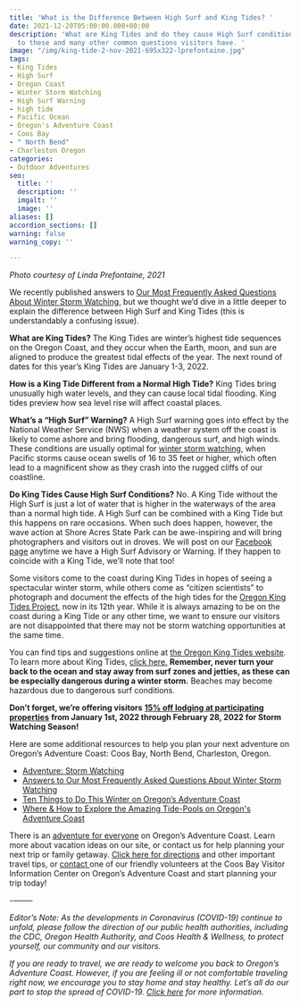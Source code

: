 ```yaml
---
title: 'What is the Difference Between High Surf and King Tides? '
date: 2021-12-20T05:00:00.000+00:00
description: 'What are King Tides and do they cause High Surf conditions? Answers
  to these and many other common questions visitors have. '
image: "/img/king-tide-2-nov-2021-695x322-lprefontaine.jpg"
tags:
- King Tides
- High Surf
- Oregon Coast
- Winter Storm Watching
- High Surf Warning
- high tide
- Pacific Ocean
- Oregon's Adventure Coast
- Coos Bay
- " North Bend"
- Charleston Oregon
categories:
- Outdoor Adventures
seo:
  title: ''
  description: ''
  imgalt: ''
  image: ''
aliases: []
accordion_sections: []
warning: false
warning_copy: ''

---
```

_Photo courtesy of Linda Prefontaine, 2021_

We recently published answers to [Our Most Frequently Asked Questions About Winter Storm Watching](https://www.oregonsadventurecoast.com/blog/answers-to-our-most-frequently-asked-questions-about-winter-storm-watching/), but we thought we’d dive in a little deeper to explain the difference between High Surf and King Tides (this is understandably a confusing issue).

**What are King Tides?** The King Tides are winter’s highest tide sequences on the Oregon Coast, and they occur when the Earth, moon, and sun are aligned to produce the greatest tidal effects of the year. The next round of dates for this year’s King Tides are January 1-3, 2022.

**How is a King Tide Different from a Normal High Tide?** King Tides bring unusually high water levels, and they can cause local tidal flooding. King tides preview how sea level rise will affect coastal places.

**What’s a “High Surf” Warning?** A High Surf warning goes into effect by the National Weather Service (NWS) when a weather system off the coast is likely to come ashore and bring flooding, dangerous surf, and high winds. These conditions are usually optimal for [winter storm watching](https://www.oregonsadventurecoast.com/storm-watching/), when Pacific storms cause ocean swells of 16 to 35 feet or higher, which often lead to a magnificent show as they crash into the rugged cliffs of our coastline.

**Do King Tides Cause High Surf Conditions?** No. A King Tide without the High Surf is just a lot of water that is higher in the waterways of the area than a normal high tide. A High Surf can be combined with a King Tide but this happens on rare occasions. When such does happen, however, the wave action at Shore Acres State Park can be awe-inspiring and will bring photographers and visitors out in droves. We will post on our [Facebook page](https://www.facebook.com/OregonsAdventureCoast) anytime we have a High Surf Advisory or Warning. If they happen to coincide with a King Tide, we’ll note that too!

Some visitors come to the coast during King Tides in hopes of seeing a spectacular winter storm, while others come as “citizen scientists” to photograph and document the effects of the high tides for the [Oregon King Tides Project](https://kcby.com/search?find=Oregon%20King%20Tides%20Project), now in its 12th year. While it is always amazing to be on the coast during a King Tide or any other time, we want to ensure our visitors are not disappointed that there may not be storm watching opportunities at the same time.

You can find tips and suggestions online at [the Oregon King Tides website](https://www.oregonkingtides.net/). To learn more about King Tides, [click here.](https://www.epa.gov/sites/default/files/2014-04/documents/king_tides_factsheet.pdf) **Remember, never turn your back to the ocean and stay away from surf zones and jetties, as these can be especially dangerous during a winter storm.** Beaches may become hazardous due to dangerous surf conditions.

**Don’t forget, we’re offering visitors** [**15% off lodging at participating properties**](https://www.oregonsadventurecoast.com/storm15/) **from January 1st, 2022 through February 28, 2022 for Storm Watching Season!**

Here are some additional resources to help you plan your next adventure on Oregon’s Adventure Coast: Coos Bay, North Bend, Charleston, Oregon.

* [Adventure: Storm Watching](https://www.oregonsadventurecoast.com/storm-watching/)
* [Answers to Our Most Frequently Asked Questions About Winter Storm Watching](https://www.oregonsadventurecoast.com/blog/answers-to-our-most-frequently-asked-questions-about-winter-storm-watching/)
* [Ten Things to Do This Winter on Oregon’s Adventure Coast](https://www.oregonsadventurecoast.com/blog/ten-things-to-do-this-winter-on-oregon-s-adventure-coast/)
* [Where & How to Explore the Amazing Tide-Pools on Oregon's Adventure Coast](https://www.oregonsadventurecoast.com/blog/where-how-to-explore-the-amazing-tide-pools-on-oregon-s-adventure-coast/)

There is an [adventure for everyone](https://www.oregonsadventurecoast.com/adventure) on Oregon’s Adventure Coast. Learn more about vacation ideas on our site, or contact us for help planning your next trip or family getaway. [Click here for directions](https://www.oregonsadventurecoast.com/travelers-info/) and other important travel tips, or [contact ](https://www.oregonsadventurecoast.com/contact/)one of our friendly volunteers at the Coos Bay Visitor Information Center on Oregon’s Adventure Coast and start planning your trip today!

\-——–

_Editor’s Note: As the developments in Coronavirus (COVID-19) continue to unfold, please follow the direction of our public health authorities, including the CDC, Oregon Health Authority, and Coos Health & Wellness, to protect yourself, our community and our visitors._

_If you are ready to travel, we are ready to welcome you back to Oregon’s Adventure Coast. However, if you are feeling ill or not comfortable traveling right now, we encourage you to stay home and stay healthy. Let’s all do our part to stop the spread of COVID-19._ [_Click here_](https://www.oregonsadventurecoast.com/covid-19/) _for more information._
